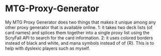 # MTG-Proxy-Generator
My MTG Proxy Generator does two things that makes it unique among any other proxy generator that is available online. 1: it takes two deck lists (of card names) and splices them together into a single proxy list using the ScryFall API to search for the card information. 2: it uses colored borders instead of black and white, and mana symbols instead of of {R}. This is to help with dyslexic players such as myself.

